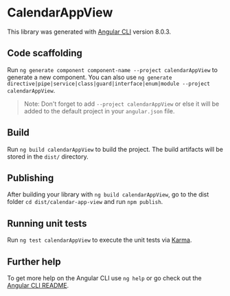 # CalendarAppView

This library was generated with [Angular CLI](https://github.com/angular/angular-cli) version 8.0.3.

## Code scaffolding

Run `ng generate component component-name --project calendarAppView` to generate a new component. You can also use `ng generate directive|pipe|service|class|guard|interface|enum|module --project calendarAppView`.
> Note: Don't forget to add `--project calendarAppView` or else it will be added to the default project in your `angular.json` file. 

## Build

Run `ng build calendarAppView` to build the project. The build artifacts will be stored in the `dist/` directory.

## Publishing

After building your library with `ng build calendarAppView`, go to the dist folder `cd dist/calendar-app-view` and run `npm publish`.

## Running unit tests

Run `ng test calendarAppView` to execute the unit tests via [Karma](https://karma-runner.github.io).

## Further help

To get more help on the Angular CLI use `ng help` or go check out the [Angular CLI README](https://github.com/angular/angular-cli/blob/master/README.md).
